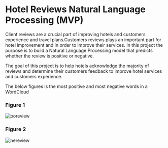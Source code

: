# Hotel Reviews Natural Language Processing (MVP)
Client reviews are a crucial part of improving hotels and customers experience and travel plans.Customers reviews plays an important part for hotel improvement and in order to improve their services. In this project the purpose is to build a Natural Language Processing model that predicts whether the review is positive or negative.

The goal of this project is to help hotels acknowledge the majority of reviews and determine their customers feedback to improve hotel services and customers experience.

The below figures is the most positive and most negative words in a WordCloud
### Figure 1

![poreview](https://user-images.githubusercontent.com/93079224/147418726-ad80d831-94f0-4cca-b1e3-6d56f9d0c924.png)

### Figure 2


![nereview](https://user-images.githubusercontent.com/93079224/147418729-9d0d5104-ddca-4a31-84be-2e82c3b1e1f2.png)
